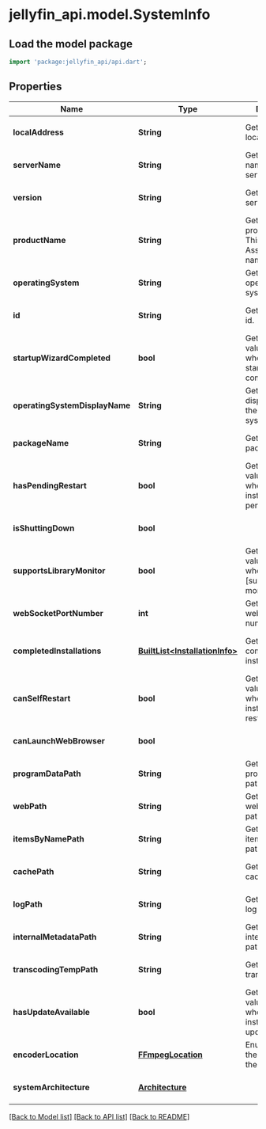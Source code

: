 # jellyfin_api.model.SystemInfo

## Load the model package
```dart
import 'package:jellyfin_api/api.dart';
```

## Properties
Name | Type | Description | Notes
------------ | ------------- | ------------- | -------------
**localAddress** | **String** | Gets or sets the local address. | [optional] [default to null]
**serverName** | **String** | Gets or sets the name of the server. | [optional] [default to null]
**version** | **String** | Gets or sets the server version. | [optional] [default to null]
**productName** | **String** | Gets or sets the product name. This is the AssemblyProduct name. | [optional] [default to null]
**operatingSystem** | **String** | Gets or sets the operating system. | [optional] [default to null]
**id** | **String** | Gets or sets the id. | [optional] [default to null]
**startupWizardCompleted** | **bool** | Gets or sets a value indicating whether the startup wizard is completed. | [optional] [default to null]
**operatingSystemDisplayName** | **String** | Gets or sets the display name of the operating system. | [optional] [default to null]
**packageName** | **String** | Gets or sets the package name. | [optional] [default to null]
**hasPendingRestart** | **bool** | Gets or sets a value indicating whether this instance has pending restart. | [optional] [default to null]
**isShuttingDown** | **bool** |  | [optional] [default to null]
**supportsLibraryMonitor** | **bool** | Gets or sets a value indicating whether [supports library monitor]. | [optional] [default to null]
**webSocketPortNumber** | **int** | Gets or sets the web socket port number. | [optional] [default to null]
**completedInstallations** | [**BuiltList&lt;InstallationInfo&gt;**](InstallationInfo.md) | Gets or sets the completed installations. | [optional] [default to const []]
**canSelfRestart** | **bool** | Gets or sets a value indicating whether this instance can self restart. | [optional] [default to null]
**canLaunchWebBrowser** | **bool** |  | [optional] [default to null]
**programDataPath** | **String** | Gets or sets the program data path. | [optional] [default to null]
**webPath** | **String** | Gets or sets the web UI resources path. | [optional] [default to null]
**itemsByNamePath** | **String** | Gets or sets the items by name path. | [optional] [default to null]
**cachePath** | **String** | Gets or sets the cache path. | [optional] [default to null]
**logPath** | **String** | Gets or sets the log path. | [optional] [default to null]
**internalMetadataPath** | **String** | Gets or sets the internal metadata path. | [optional] [default to null]
**transcodingTempPath** | **String** | Gets or sets the transcode path. | [optional] [default to null]
**hasUpdateAvailable** | **bool** | Gets or sets a value indicating whether this instance has update available. | [optional] [default to null]
**encoderLocation** | [**FFmpegLocation**](FFmpegLocation.md) | Enum describing the location of the FFmpeg tool. | [optional] [default to null]
**systemArchitecture** | [**Architecture**](Architecture.md) |  | [optional] [default to null]

[[Back to Model list]](../README.md#documentation-for-models) [[Back to API list]](../README.md#documentation-for-api-endpoints) [[Back to README]](../README.md)


